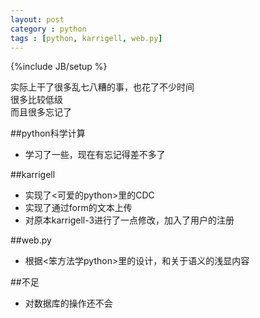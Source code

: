 ```yaml
---
layout: post
category : python
tags : [python, karrigell, web.py]
---
```

{%include JB/setup %}

实际上干了很多乱七八糟的事，也花了不少时间  
很多比较低级  
而且很多忘记了  

##python科学计算

* 学习了一些，现在有忘记得差不多了

##karrigell

* 实现了<可爱的python>里的CDC
* 实现了通过form的文本上传
* 对原本karrigell-3进行了一点修改，加入了用户的注册

##web.py

* 根据<笨方法学python>里的设计，和关于语义的浅显内容

##不足 

* 对数据库的操作还不会
